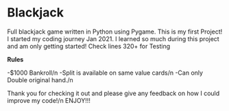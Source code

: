 # Blackjack
Full blackjack game written in Python using Pygame.
This is my first Project!
I started my coding journey Jan 2021. 
I learned so much during this project and am only getting started!
Check lines 320+ for Testing

**Rules**

-$1000 Bankroll/n
-Split is available on same value cards/n
-Can only Double original hand./n


Thank you for checking it out and please give any feedback on how I could improve my code!/n
ENJOY!!!
